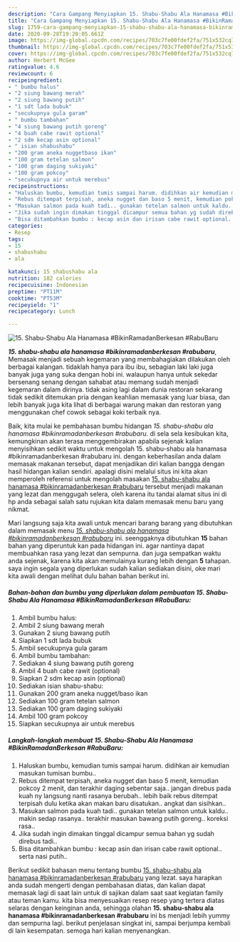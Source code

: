 ```yaml
---
description: "Cara Gampang Menyiapkan 15. Shabu-Shabu Ala Hanamasa #BikinRamadanBerkesan #RabuBaru, Menggugah Selera"
title: "Cara Gampang Menyiapkan 15. Shabu-Shabu Ala Hanamasa #BikinRamadanBerkesan #RabuBaru, Menggugah Selera"
slug: 1759-cara-gampang-menyiapkan-15-shabu-shabu-ala-hanamasa-bikinramadanberkesan-rabubaru-menggugah-selera
date: 2020-09-28T19:20:05.661Z
image: https://img-global.cpcdn.com/recipes/703c7fe00fdef2fa/751x532cq70/15-shabu-shabu-ala-hanamasa-bikinramadanberkesan-rabubaru-foto-resep-utama.jpg
thumbnail: https://img-global.cpcdn.com/recipes/703c7fe00fdef2fa/751x532cq70/15-shabu-shabu-ala-hanamasa-bikinramadanberkesan-rabubaru-foto-resep-utama.jpg
cover: https://img-global.cpcdn.com/recipes/703c7fe00fdef2fa/751x532cq70/15-shabu-shabu-ala-hanamasa-bikinramadanberkesan-rabubaru-foto-resep-utama.jpg
author: Herbert McGee
ratingvalue: 4.6
reviewcount: 6
recipeingredient:
- " bumbu halus"
- "2 siung bawang merah"
- "2 siung bawang putih"
- "1 sdt lada bubuk"
- "secukupnya gula garam"
- " bumbu tambahan"
- "4 siung bawang putih goreng"
- "4 buah cabe rawit optional"
- "2 sdm kecap asin optional"
- " isian shabushabu"
- "200 gram aneka nuggetbaso ikan"
- "100 gram tetelan salmon"
- "100 gram daging sukiyaki"
- "100 gram pokcoy"
- "secukupnya air untuk merebus"
recipeinstructions:
- "Haluskan bumbu, kemudian tumis sampai harum. didihkan air kemudian masukan tumisan bumbu.."
- "Rebus ditempat terpisah, aneka nugget dan baso 5 menit, kemudian pokcoy 2 menit, dan terakhir daging sebentar saja.. jangan direbus pada kuah ny langsung nanti rasanya berubah.. lebih baik rebus ditempat terpisah dulu ketika akan makan baru disatukan.. angkat dan sisihkan.."
- "Masukan salmon pada kuah tadi.. gunakan tetelan salmon untuk kaldu.. makin sedap rasanya.. terakhir masukan bawang putih goreng.. koreksi rasa.."
- "Jika sudah ingin dimakan tinggal dicampur semua bahan yg sudah direbus tadi.."
- "Bisa ditambahkan bumbu : kecap asin dan irisan cabe rawit optional.. serta nasi putih.."
categories:
- Resep
tags:
- 15
- shabushabu
- ala

katakunci: 15 shabushabu ala 
nutrition: 182 calories
recipecuisine: Indonesian
preptime: "PT11M"
cooktime: "PT53M"
recipeyield: "1"
recipecategory: Lunch

---
```



![15. Shabu-Shabu Ala Hanamasa #BikinRamadanBerkesan #RabuBaru](https://img-global.cpcdn.com/recipes/703c7fe00fdef2fa/751x532cq70/15-shabu-shabu-ala-hanamasa-bikinramadanberkesan-rabubaru-foto-resep-utama.jpg)

<b><i>15. shabu-shabu ala hanamasa #bikinramadanberkesan #rabubaru</i></b>, Memasak menjadi sebuah kegemaran yang membahagiakan dilakukan oleh berbagai kalangan. tidaklah hanya para ibu ibu, sebagian laki laki juga banyak juga yang suka dengan hobi ini. walaupun hanya untuk sekedar bersenang senang dengan sahabat atau memang sudah menjadi kegemaran dalam dirinya. tidak asing lagi dalam dunia restoran sekarang tidak sedikit ditemukan pria dengan keahlian memasak yang luar biasa, dan lebih banyak juga kita lihat di berbagai warung makan dan restoran yang menggunakan chef cowok sebagai koki terbaik nya.



Baik, kita mulai ke pembahasan bumbu hidangan <i>15. shabu-shabu ala hanamasa #bikinramadanberkesan #rabubaru</i>. di sela sela kesibukan kita, kemungkinan akan terasa menggembirakan apabila sejenak kalian menyisihkan sedikit waktu untuk mengolah 15. shabu-shabu ala hanamasa #bikinramadanberkesan #rabubaru ini. dengan keberhasilan anda dalam memasak makanan tersebut, dapat menjadikan diri kalian bangga dengan hasil hidangan kalian sendiri. apalagi disini melalui situs ini kita akan memperoleh referensi untuk mengolah masakan <u>15. shabu-shabu ala hanamasa #bikinramadanberkesan #rabubaru</u> tersebut menjadi makanan yang lezat dan menggugah selera, oleh karena itu tandai alamat situs ini di hp anda sebagai salah satu rujukan kita dalam memasak menu baru yang nikmat.


Mari langsung saja kita awali untuk mencari barang barang yang dibutuhkan dalam memasak menu <u><i>15. shabu-shabu ala hanamasa #bikinramadanberkesan #rabubaru</i></u> ini. seenggaknya dibutuhkan <b>15</b> bahan bahan yang diperuntuk kan pada hidangan ini. agar nantinya dapat membuahkan rasa yang lezat dan sempurna. dan juga sempatkan waktu anda sejenak, karena kita akan memulainya kurang lebih dengan <b>5</b> tahapan. saya ingin segala yang diperlukan sudah kalian sediakan disini, oke mari kita awali dengan melihat dulu bahan bahan berikut ini.

<!--inarticleads1-->

##### Bahan-bahan dan bumbu yang diperlukan dalam pembuatan 15. Shabu-Shabu Ala Hanamasa #BikinRamadanBerkesan #RabuBaru:

1. Ambil  bumbu halus:
1. Ambil 2 siung bawang merah
1. Gunakan 2 siung bawang putih
1. Siapkan 1 sdt lada bubuk
1. Ambil secukupnya gula garam
1. Ambil  bumbu tambahan:
1. Sediakan 4 siung bawang putih goreng
1. Ambil 4 buah cabe rawit (optional)
1. Siapkan 2 sdm kecap asin (optional)
1. Sediakan  isian shabu-shabu:
1. Gunakan 200 gram aneka nugget/baso ikan
1. Sediakan 100 gram tetelan salmon
1. Sediakan 100 gram daging sukiyaki
1. Ambil 100 gram pokcoy
1. Siapkan secukupnya air untuk merebus




<!--inarticleads2-->

##### Langkah-langkah membuat 15. Shabu-Shabu Ala Hanamasa #BikinRamadanBerkesan #RabuBaru:

1. Haluskan bumbu, kemudian tumis sampai harum. didihkan air kemudian masukan tumisan bumbu..
1. Rebus ditempat terpisah, aneka nugget dan baso 5 menit, kemudian pokcoy 2 menit, dan terakhir daging sebentar saja.. jangan direbus pada kuah ny langsung nanti rasanya berubah.. lebih baik rebus ditempat terpisah dulu ketika akan makan baru disatukan.. angkat dan sisihkan..
1. Masukan salmon pada kuah tadi.. gunakan tetelan salmon untuk kaldu.. makin sedap rasanya.. terakhir masukan bawang putih goreng.. koreksi rasa..
1. Jika sudah ingin dimakan tinggal dicampur semua bahan yg sudah direbus tadi..
1. Bisa ditambahkan bumbu : kecap asin dan irisan cabe rawit optional.. serta nasi putih..




Berikut sedikit bahasan menu tentang bumbu <u>15. shabu-shabu ala hanamasa #bikinramadanberkesan #rabubaru</u> yang lezat. saya harapkan anda sudah mengerti dengan pembahasan diatas, dan kalian dapat memasak lagi di saat lain untuk di sajikan dalam saat saat kegiatan family atau teman kamu. kita bisa menyesuaikan resep resep yang tertera diatas selaras dengan keinginan anda, sehingga olahan <b>15. shabu-shabu ala hanamasa #bikinramadanberkesan #rabubaru</b> ini bs menjadi lebih yummy dan sempurna lagi. berikut penjelasan singkat ini, sampai berjumpa kembali di lain kesempatan. semoga hari kalian menyenangkan.
